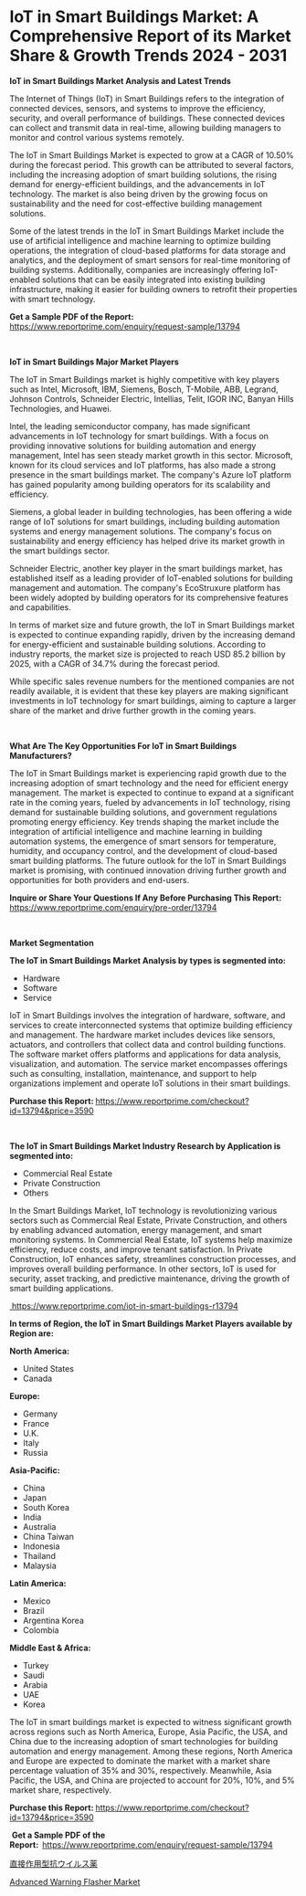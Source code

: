 <p><h1>IoT in Smart Buildings Market: A Comprehensive Report of its Market Share & Growth Trends 2024 - 2031</h1></p><p><strong>IoT in Smart Buildings Market Analysis and Latest Trends</strong></p>
<p><p>The Internet of Things (IoT) in Smart Buildings refers to the integration of connected devices, sensors, and systems to improve the efficiency, security, and overall performance of buildings. These connected devices can collect and transmit data in real-time, allowing building managers to monitor and control various systems remotely.</p><p>The IoT in Smart Buildings Market is expected to grow at a CAGR of 10.50% during the forecast period. This growth can be attributed to several factors, including the increasing adoption of smart building solutions, the rising demand for energy-efficient buildings, and the advancements in IoT technology. The market is also being driven by the growing focus on sustainability and the need for cost-effective building management solutions.</p><p>Some of the latest trends in the IoT in Smart Buildings Market include the use of artificial intelligence and machine learning to optimize building operations, the integration of cloud-based platforms for data storage and analytics, and the deployment of smart sensors for real-time monitoring of building systems. Additionally, companies are increasingly offering IoT-enabled solutions that can be easily integrated into existing building infrastructure, making it easier for building owners to retrofit their properties with smart technology.</p></p>
<p><strong>Get a Sample PDF of the Report:&nbsp;</strong> <a href="https://www.reportprime.com/enquiry/request-sample/13794">https://www.reportprime.com/enquiry/request-sample/13794</a></p>
<p>&nbsp;</p>
<p><strong>IoT in Smart Buildings Major Market Players</strong></p>
<p><p>The IoT in Smart Buildings market is highly competitive with key players such as Intel, Microsoft, IBM, Siemens, Bosch, T-Mobile, ABB, Legrand, Johnson Controls, Schneider Electric, Intellias, Telit, IGOR INC, Banyan Hills Technologies, and Huawei. </p><p>Intel, the leading semiconductor company, has made significant advancements in IoT technology for smart buildings. With a focus on providing innovative solutions for building automation and energy management, Intel has seen steady market growth in this sector. Microsoft, known for its cloud services and IoT platforms, has also made a strong presence in the smart buildings market. The company's Azure IoT platform has gained popularity among building operators for its scalability and efficiency.</p><p>Siemens, a global leader in building technologies, has been offering a wide range of IoT solutions for smart buildings, including building automation systems and energy management solutions. The company's focus on sustainability and energy efficiency has helped drive its market growth in the smart buildings sector.</p><p>Schneider Electric, another key player in the smart buildings market, has established itself as a leading provider of IoT-enabled solutions for building management and automation. The company's EcoStruxure platform has been widely adopted by building operators for its comprehensive features and capabilities.</p><p>In terms of market size and future growth, the IoT in Smart Buildings market is expected to continue expanding rapidly, driven by the increasing demand for energy-efficient and sustainable building solutions. According to industry reports, the market size is projected to reach USD 85.2 billion by 2025, with a CAGR of 34.7% during the forecast period.</p><p>While specific sales revenue numbers for the mentioned companies are not readily available, it is evident that these key players are making significant investments in IoT technology for smart buildings, aiming to capture a larger share of the market and drive further growth in the coming years.</p></p>
<p>&nbsp;</p>
<p><strong>What Are The Key Opportunities For IoT in Smart Buildings Manufacturers?</strong></p>
<p><p>The IoT in Smart Buildings market is experiencing rapid growth due to the increasing adoption of smart technology and the need for efficient energy management. The market is expected to continue to expand at a significant rate in the coming years, fueled by advancements in IoT technology, rising demand for sustainable building solutions, and government regulations promoting energy efficiency. Key trends shaping the market include the integration of artificial intelligence and machine learning in building automation systems, the emergence of smart sensors for temperature, humidity, and occupancy control, and the development of cloud-based smart building platforms. The future outlook for the IoT in Smart Buildings market is promising, with continued innovation driving further growth and opportunities for both providers and end-users.</p></p>
<p><strong>Inquire or Share Your Questions If Any Before Purchasing This Report:</strong> <a href="https://www.reportprime.com/enquiry/pre-order/13794">https://www.reportprime.com/enquiry/pre-order/13794</a></p>
<p>&nbsp;</p>
<p><strong>Market Segmentation</strong></p>
<p><strong>The IoT in Smart Buildings Market Analysis by types is segmented into:</strong></p>
<p><ul><li>Hardware</li><li>Software</li><li>Service</li></ul></p>
<p><p> </p><p>IoT in Smart Buildings involves the integration of hardware, software, and services to create interconnected systems that optimize building efficiency and management. The hardware market includes devices like sensors, actuators, and controllers that collect data and control building functions. The software market offers platforms and applications for data analysis, visualization, and automation. The service market encompasses offerings such as consulting, installation, maintenance, and support to help organizations implement and operate IoT solutions in their smart buildings.</p></p>
<p><strong>Purchase this Report:&nbsp;</strong><a href="https://www.reportprime.com/checkout?id=13794&price=3590">https://www.reportprime.com/checkout?id=13794&price=3590</a></p>
<p>&nbsp;</p>
<p><strong>The IoT in Smart Buildings Market Industry Research by Application is segmented into:</strong></p>
<p><ul><li>Commercial Real Estate</li><li>Private Construction</li><li>Others</li></ul></p>
<p><p>In the Smart Buildings Market, IoT technology is revolutionizing various sectors such as Commercial Real Estate, Private Construction, and others by enabling advanced automation, energy management, and smart monitoring systems. In Commercial Real Estate, IoT systems help maximize efficiency, reduce costs, and improve tenant satisfaction. In Private Construction, IoT enhances safety, streamlines construction processes, and improves overall building performance. In other sectors, IoT is used for security, asset tracking, and predictive maintenance, driving the growth of smart building applications.</p></p>
<p><a href="https://www.reportprime.com/iot-in-smart-buildings-r13794">&nbsp;https://www.reportprime.com/iot-in-smart-buildings-r13794</a></p>
<p><strong>In terms of Region, the IoT in Smart Buildings Market Players available by Region are:</strong></p>
<p>
    <p> <strong> North America: </strong>
        <ul>
            <li>United States</li>
            <li>Canada</li>
        </ul>
        </p> 
    <p> <strong> Europe: </strong>
        <ul>
            <li>Germany</li>
            <li>France</li>
            <li>U.K.</li>
            <li>Italy</li>
            <li>Russia</li>
        </ul>
        </p> 
    <p> <strong> Asia-Pacific: </strong>
        <ul>
            <li>China</li>
            <li>Japan</li>
            <li>South Korea</li>
            <li>India</li>
            <li>Australia</li>
            <li>China Taiwan</li>
            <li>Indonesia</li>
            <li>Thailand</li>
            <li>Malaysia</li>
        </ul>
        </p> 
    <p> <strong> Latin America: </strong>
        <ul>
            <li>Mexico</li>
            <li>Brazil</li>
            <li>Argentina Korea</li>
            <li>Colombia</li>
        </ul>
        </p> 
    <p> <strong> Middle East & Africa: </strong>
        <ul>
            <li>Turkey</li>
            <li>Saudi</li>
            <li>Arabia</li>
            <li>UAE</li>
            <li>Korea</li>
        </ul>
    </p>
    </p>
<p><p>The IoT in smart buildings market is expected to witness significant growth across regions such as North America, Europe, Asia Pacific, the USA, and China due to the increasing adoption of smart technologies for building automation and energy management. Among these regions, North America and Europe are expected to dominate the market with a market share percentage valuation of 35% and 30%, respectively. Meanwhile, Asia Pacific, the USA, and China are projected to account for 20%, 10%, and 5% market share, respectively.</p></p>
<p><strong>Purchase this Report: </strong><a href="https://www.reportprime.com/checkout?id=13794&price=3590">https://www.reportprime.com/checkout?id=13794&price=3590</a></p>
<p>&nbsp;<strong>Get a Sample PDF of the Report:&nbsp;&nbsp;</strong><a href="https://www.reportprime.com/enquiry/request-sample/13794">https://www.reportprime.com/enquiry/request-sample/13794</a></p>
<p><strong></strong></p>
<p><p><a href="https://github.com/WhitneyMurphy1982/Market-Research-Report-List-1/blob/main/890927980546.md">直接作用型抗ウイルス薬</a></p><p><a href="https://view.publitas.com/reportprime-1/advanced-warning-flasher-market-share-evolution-and-market-growth-trends-2024-2031/">Advanced Warning Flasher Market</a></p></p>